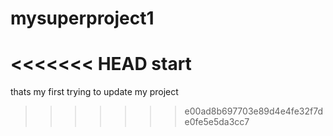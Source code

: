 # mysuperproject1
<<<<<<< HEAD
start
=======

thats my first trying to update my project
>>>>>>> e00ad8b697703e89d4e4fe32f7de0fe5e5da3cc7
